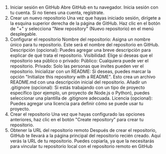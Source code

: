 1. Iniciar sesión en GitHub
Abre GitHub en tu navegador.
Inicia sesión con tu cuenta. Si no tienes una cuenta, regístrate.
2. Crear un nuevo repositorio
Una vez que hayas iniciado sesión, dirígete a la esquina superior derecha de la página de GitHub.
Haz clic en el botón de "+" y selecciona "New repository" (Nuevo repositorio) en el menú desplegable.
3. Configurar el repositorio
Nombre del repositorio: Asigna un nombre único para tu repositorio. Este será el nombre del repositorio en GitHub.
Descripción (opcional): Puedes agregar una breve descripción para explicar de qué trata el repositorio.
Visibilidad: Elige si deseas que el repositorio sea público o privado:
Público: Cualquiera puede ver el repositorio.
Privado: Solo las personas que invites pueden ver el repositorio.
Inicializar con un README: Si deseas, puedes marcar la opción "Initialize this repository with a README". Esto crea un archivo README.md con una descripción inicial del repositorio.
Añadir un .gitignore (opcional): Si estás trabajando con un tipo de proyecto específico (por ejemplo, un proyecto de Node.js o Python), puedes seleccionar una plantilla de .gitignore adecuada.
Licencia (opcional): Puedes agregar una licencia para definir cómo se puede usar tu proyecto.
4. Crear el repositorio
Una vez que hayas configurado las opciones anteriores, haz clic en el botón "Create repository" para crear tu repositorio.
5. Obtener la URL del repositorio remoto
Después de crear el repositorio, GitHub te llevará a la página principal del repositorio recién creado.
Aquí verás la URL de tu repositorio. Puedes copiarla, ya que la necesitarás para vincular tu repositorio local con el repositorio remoto en GitHub
